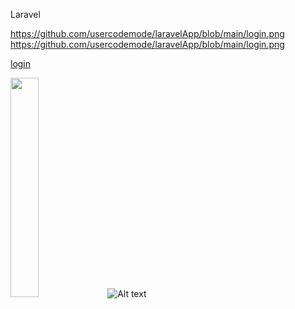 Laravel

https://github.com/usercodemode/laravelApp/blob/main/login.png
https://github.com/usercodemode/laravelApp/blob/main/login.png

[login](login.png)

<img src="https://raw.github.com/usercodemode/laravelApp/blob/main/login.png
" width="30%"/>
![Alt text](https://raw.githubusercontent.com/usercodemode/laravelApp/blob/main/login.png?raw=true "Optional Title")
